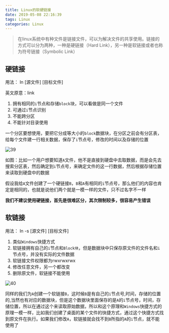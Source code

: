 ```yaml
---
title: Linux的软硬链接
date: 2019-05-08 22:16:39
tags: Linux
categories: Linux
---
```

> 在linux系统中有种文件是链接文件，可以为解决文件的共享使用。链接的方式可以分为两种，一种是硬链接（Hard Link），另一种是软链接或者也称为符号链接（Symbolic Link）

## 硬链接

用法： ln [源文件] [目标文件]

英文原意：link

1. 拥有相同的`i`节点和存储`block`块，可以看做是同一个文件
2. 可通过`i`节点识别
3. 不能跨分区
4. 不能针对目录使用

一个分区要想使用，要把它分成等大小的`block`数据块，在分区之前会有分区表，给每个文件建一行相关数据，保存了`i`节点号，修改的时间以及存储的位置

![39](http://blog.panxiandiao.com/39.png)

如图：比如一个用户想要知道`A`文件，他不是直接到硬盘中去取数据，而是会先去搜索分区表，然后确定到`i`节点号，来确定文件的这一行数据，然后根据存储位置来读取到硬盘中的数据

假设我给`A`文件创建了一个硬链接`B`，`B`和`A`有相同的`i`节点号，那么他们的内容也肯定是相同的，也就是说他们两个就是一模一样的文件，只不过名字不一样

**我们不建议使用硬链接，首先是很难区分，其次限制较多，很容易产生错误**

## 软链接

用法： ln -s [源文件] [目标文件]

1. 类似`Windows`快捷方式
2. 软链接拥有自己的`i`节点和`Block块`，但是数据块中只保存原文件的文件名和`i`节点号，并没有实际的文件数据
3. 软链接文件权限都为rwxrwxrwx
4. 修改任意文件，另一个都改变
5. 删除原文件，软链接不能使用

![40](http://blog.panxiandiao.com/40.png)

同样的我们为`A`创建一个软链接`B`，这时候`B`是有自己的`i`节点号,时间，存储的位置的,当然也有对应的数据块，但是这个数据块里面保存的是`A`的`i`节点号，时间，存储位置，所以在通过这个来读取原始数据，所以和这个原理和`Windows`快捷方式的原理一模一样，比如我们创建了桌面的某个文件的快捷方式，通过这个快捷方式找到原文件在执行。如果我们修改`A`，软链接就会找不到`B`所指的`A`的`i`节点，就不能使用了